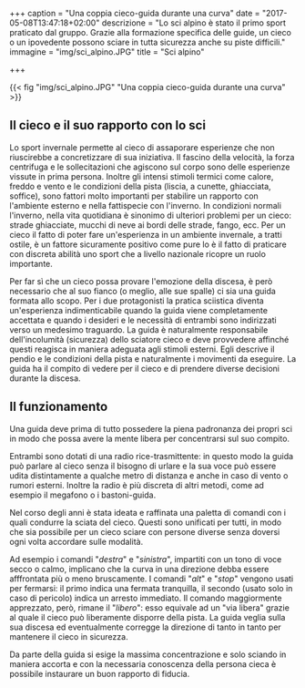 +++
caption = "Una coppia cieco-guida durante una curva"
date = "2017-05-08T13:47:18+02:00"
descrizione = "Lo sci alpino è stato il primo sport praticato dal gruppo. Grazie alla formazione specifica delle guide, un cieco o un ipovedente possono sciare in tutta sicurezza anche su piste difficili."
immagine = "img/sci_alpino.JPG"
title = "Sci alpino"

+++

{{< fig "img/sci_alpino.JPG" "Una coppia cieco-guida durante una curva" >}}

Il cieco e il suo rapporto con lo sci
---------------------------------------

Lo sport invernale permette al cieco di assaporare esperienze che non riuscirebbe a concretizzare di sua iniziativa. Il fascino della velocità, la forza centrifuga e le sollecitazioni che agiscono sul corpo sono delle esperienze vissute in prima persona. Inoltre gli intensi stimoli termici come calore, freddo e vento e le condizioni della pista (liscia, a cunette, ghiacciata, soffice), sono fattori molto importanti per stabilire un rapporto con l'ambiente esterno e nella fattispecie con l'inverno. In condizioni normali l'inverno, nella vita quotidiana è sinonimo di ulteriori problemi per un cieco: strade ghiacciate, mucchi di neve ai bordi delle strade, fango, ecc. Per un cieco il fatto di poter fare un'esperienza in un ambiente invernale, a tratti ostile, è un fattore sicuramente positivo come pure lo è il fatto di praticare con discreta abilità uno sport che a livello nazionale ricopre un ruolo importante.

Per far sì che un cieco possa provare l'emozione della discesa, è però necessario che al suo fianco (o meglio, alle sue spalle) ci sia una guida formata allo scopo.
Per i due protagonisti la pratica sciistica diventa un'esperienza indimenticabile quando la guida viene completamente accettata e quando i desideri e le necessità di entrambi sono indirizzati verso un medesimo traguardo. La guida è naturalmente responsabile dell'incolumità (sicurezza) dello sciatore cieco e deve provvedere affinché questi reagisca in maniera adeguata agli stimoli esterni. Egli descrive il pendio e le condizioni della pista e naturalmente i movimenti da eseguire. La guida ha il compito di vedere per il cieco e di prendere diverse decisioni durante la discesa.


Il funzionamento
-----------------

Una guida deve prima di tutto possedere la piena padronanza dei propri sci in modo che possa avere la mente libera per concentrarsi sul suo compito. 

Entrambi sono dotati di una radio rice-trasmittente: in questo modo la guida può parlare al cieco senza il bisogno di urlare e la sua voce può essere udita distintamente a qualche metro di distanza e anche in caso di vento o rumori esterni. 
Inoltre la radio è più discreta di altri metodi, come ad esempio il megafono o i bastoni-guida.

Nel corso degli anni è stata ideata e raffinata una paletta di comandi con i quali condurre la sciata del cieco. Questi sono unificati per tutti, in modo che sia possibile per un cieco sciare con persone diverse senza doversi ogni volta accordare sulle modalità.

Ad esempio i comandi "*destra*" e "*sinistra*", impartiti con un tono di voce secco o calmo, implicano che la curva in una direzione debba essere afffrontata più o meno bruscamente. I comandi "*alt*" e "*stop*" vengono usati per fermarsi: il primo indica una fermata tranquilla, il secondo (usato solo in caso di pericolo) indica un arresto immediato.
Il comando maggiormente apprezzato, però, rimane il "*libero*": esso equivale ad un "via libera" grazie al quale il cieco può liberamente disporre della pista. La guida veglia sulla sua discesa ed eventualmente corregge la direzione di tanto in tanto per mantenere il cieco in sicurezza.

Da parte della guida si esige la massima concentrazione e solo sciando in maniera accorta e con la necessaria conoscenza della persona cieca è possibile instaurare un buon rapporto di fiducia.

